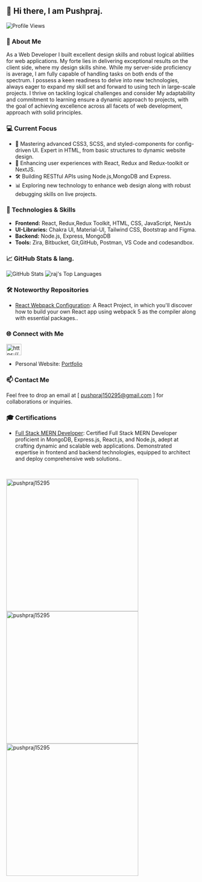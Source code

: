 ## 👋 Hi there, I am Pushpraj.

![Profile Views](https://komarev.com/ghpvc/?username=pushpraj15295&color=blueviolet)

### 🌟 About Me

As a Web Developer I built excellent design skills and robust logical abilities for web applications. My forte lies in delivering exceptional results on the client side, where my design skills shine. While my server-side proficiency is average, I am fully capable of handling tasks on both ends of the spectrum. I possess a keen readiness to delve into new technologies, always eager to expand my skill set and forward to using tech in large-scale projects. I thrive on tackling logical challenges and consider
My adaptability and commitment to learning ensure a dynamic approach to projects, with the goal of achieving excellence across all facets of web development, approach with solid principles.



### 💻 Current Focus
- 🌱 Mastering advanced CSS3, SCSS, and styled-components for config-driven UI.      Expert in HTML, from basic structures to dynamic website design.
- 🚀 Enhancing user experiences with React, Redux and Redux-toolkit or NextJS.
- 🛠️ Building RESTful APIs using Node.js,MongoDB and Express.
- 📊 Exploring new technology to enhance web design along with robust debugging skills on live projects.

### 🚀 Technologies & Skills
- **Frontend:** React, Redux,Redux Toolkit, HTML, CSS, JavaScript, NextJs
- **UI-Libraries:** Chakra UI, Material-UI, Tailwind CSS, Bootstrap and Figma. 
- **Backend:** Node.js, Express, MongoDB
- **Tools:**  Zira, Bitbucket, Git,GitHub, Postman, VS Code and codesandbox.

### 📈 GitHub Stats & lang.
![GitHub Stats](https://github-readme-stats.vercel.app/api?username=pushpraj15295&show_icons=true&theme=react&hide_title=true)
<img alt="raj's Top Languages" src="https://github-readme-stats.vercel.app/api/top-langs/?username=pushpraj15295&langs_count=8&count_private=true&layout=compact&theme=react&hide_border=true&bg_color=0D1117" /></a>

### 🛠️ Noteworthy Repositories
- [React Webpack Configuration](https://github.com/pushpraj15295/react-webpack-configuration): A React Project, in which you'll discover how to build your own React app using webpack 5 as the compiler along with essential packages..
<!--- [Project Name](Link): Utilizing React and Redux for [brief description].-->

### 🌐 Connect with Me

<a href="https://www.linkedin.com/in/pushpraj-patel-4006ba18a/" target="_blank"><img align="center" src="https://raw.githubusercontent.com/rahuldkjain/github-profile-readme-generator/master/src/images/icons/Social/linked-in-alt.svg" alt="https://www.linkedin.com/in/pushpraj-patel-4006ba18a/" height="30" width="40" /></a>
- Personal Website: <a href="https://pushpraj15295.github.io" target="_blank">Portfolio</a>


### 📫 Contact Me
Feel free to drop an email at [ pushpraj150295@gmail.com ] for collaborations or inquiries.

### 🎓 Certifications
- [Full Stack MERN Developer](https://drive.google.com/file/d/1IQL5F0CKHoMQ_qkj1eugryM-S_ZfCOmE/view?usp=sharing): Certified Full Stack MERN Developer proficient in MongoDB, Express.js, React.js, and Node.js, adept at crafting dynamic and scalable web applications. Demonstrated expertise in frontend and backend technologies, equipped to architect and deploy comprehensive web solutions..


<div>
 <br/>
 
<p><img align="left" src="https://github-readme-stats.vercel.app/api/top-langs?username=pushpraj15295&show_icons=true&locale=en&layout=compact" alt="pushpraj15295" width="350px"/></p>
<br/>
<p>&nbsp;&nbsp;&nbsp;<img align="center" src="https://github-readme-stats.vercel.app/api?username=pushpraj15295&show_icons=true&locale=en" alt="pushpraj15295" width="350px" /> &nbsp;&nbsp;&nbsp; <img align="center" src="https://github-readme-streak-stats.herokuapp.com/?user=pushpraj15295&" alt="pushpraj15295" width="350px" /></p>
</div>
